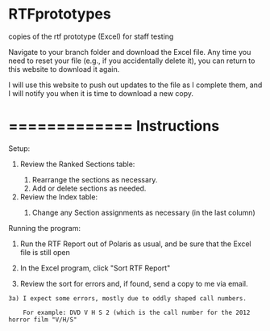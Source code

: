 RTFprototypes
=============

copies of the rtf prototype (Excel) for staff testing

Navigate to your branch folder and download the Excel file. Any time you need to reset your file (e.g., if you accidentally delete it), you can return to this website to download it again.

I will use this website to push out updates to the file as I complete them, and I will notify you when it is time to download a new copy. 

=============
Instructions
=============
Setup:
<p>
<ol>
<li>Review the Ranked Sections table:</li>
    <ol>
    <li>Rearrange the sections as necessary.</li>
    <li>Add or delete sections as needed.</li>
    </ol>
<li>Review the Index table:</li>
<ol>
<li>Change any Section assignments as necessary (in the last column)</li>
</ol>


<p>
</ol>
Running the program:
<p>

1) Run the RTF Report out of Polaris as usual, and be sure that the Excel file is still open
<p>

2) In the Excel program, click "Sort RTF Report"
<p>

3) Review the sort for errors and, if found, send a copy to me via email.
<p>

    3a) I expect some errors, mostly due to oddly shaped call numbers. 
<p>

        For example: DVD V H S 2 (which is the call number for the 2012 horror film "V/H/S"
<p>

